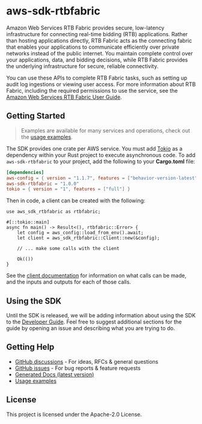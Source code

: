 # aws-sdk-rtbfabric

Amazon Web Services RTB Fabric provides secure, low-latency infrastructure for connecting real-time bidding (RTB) applications. Rather than hosting applications directly, RTB Fabric acts as the connecting fabric that enables your applications to communicate efficiently over private networks instead of the public internet. You maintain complete control over your applications, data, and bidding decisions, while RTB Fabric provides the underlying infrastructure for secure, reliable connectivity.

You can use these APIs to complete RTB Fabric tasks, such as setting up audit log ingestions or viewing user access. For more information about RTB Fabric, including the required permissions to use the service, see the [Amazon Web Services RTB Fabric User Guide](https://docs.aws.amazon.com/rtb-fabric/latest/userguide/).

## Getting Started

> Examples are available for many services and operations, check out the
> [usage examples](https://github.com/awsdocs/aws-doc-sdk-examples/tree/main/rustv1).

The SDK provides one crate per AWS service. You must add [Tokio](https://crates.io/crates/tokio)
as a dependency within your Rust project to execute asynchronous code. To add `aws-sdk-rtbfabric` to
your project, add the following to your **Cargo.toml** file:

```toml
[dependencies]
aws-config = { version = "1.1.7", features = ["behavior-version-latest"] }
aws-sdk-rtbfabric = "1.0.0"
tokio = { version = "1", features = ["full"] }
```

Then in code, a client can be created with the following:

```rust,no_run
use aws_sdk_rtbfabric as rtbfabric;

#[::tokio::main]
async fn main() -> Result<(), rtbfabric::Error> {
    let config = aws_config::load_from_env().await;
    let client = aws_sdk_rtbfabric::Client::new(&config);

    // ... make some calls with the client

    Ok(())
}
```

See the [client documentation](https://docs.rs/aws-sdk-rtbfabric/latest/aws_sdk_rtbfabric/client/struct.Client.html)
for information on what calls can be made, and the inputs and outputs for each of those calls.

## Using the SDK

Until the SDK is released, we will be adding information about using the SDK to the
[Developer Guide](https://docs.aws.amazon.com/sdk-for-rust/latest/dg/welcome.html). Feel free to suggest
additional sections for the guide by opening an issue and describing what you are trying to do.

## Getting Help

* [GitHub discussions](https://github.com/awslabs/aws-sdk-rust/discussions) - For ideas, RFCs & general questions
* [GitHub issues](https://github.com/awslabs/aws-sdk-rust/issues/new/choose) - For bug reports & feature requests
* [Generated Docs (latest version)](https://awslabs.github.io/aws-sdk-rust/)
* [Usage examples](https://github.com/awsdocs/aws-doc-sdk-examples/tree/main/rustv1)

## License

This project is licensed under the Apache-2.0 License.

